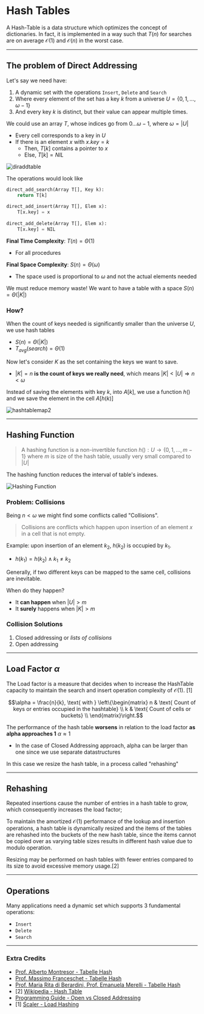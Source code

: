 # Hash Tables

A Hash-Table is a data structure which optimizes the concept of dictionaries.
In fact, it is implemented in a way such that $T(n)$ for searches are on average $\mathcal{O}(1)$ and
$\mathcal{O}(n)$ in the worst case.

---

## The problem of Direct Addressing

Let's say we need have:
1. A dynamic set with the operations `Insert`, `Delete` and `Search`
2. Where every element of the set has a key $k$ from a universe $U = \lbrace 0, 1, \ldots, \omega-1 \rbrace$
3. And every key $k$ is distinct, but their value can appear multiple times.

We could use an array $T$, whose indices go from $0 \ldots \omega-1$, where $\omega =|U|$
* Every cell corresponds to a key in $U$
* If there is an element $x$ with $x.key = k$
  * Then, $T[k]$ contains a pointer to $x$
  * Else, $T[k] = NIL$

![diraddtable](https://github.com/PayThePizzo/DataStrutucures-Algorithms/blob/main/Resources/diraddtable.png?raw=TRUE)


The operations would look like 

```python
direct_add_search(Array T[], Key k):
    return T[k]
    
direct_add_insert(Array T[], Elem x):   
    T[x.key] = x
    
direct_add_delete(Array T[], Elem x):
    T[x.key] = NIL
```

**Final Time Complexity**: $T(n) = \Theta(1)$
* For all procedures 

**Final Space Complexity**: $S(n) = \Theta(\omega)$
* The space used is proportional to $\omega$ and not the actual elements needed

We must reduce memory waste! We want to have a table with a space $S(n) = \Theta(|K|)$


### How?

When the count of keys needed is significantly smaller than the universe $U$, we use hash tables
* $S(n) = \Theta(|K|)$
* $T_{avg}(search) = \Theta(1)$

Now let's consider $K$ as the set containing the keys we want to save.
* $|K| = n$ **is the count of keys we really need**, which means $|K| < |U| \Rightarrow n < \omega$

Instead of saving the elements with key $k$, into $A[k]$, we use a function $h()$ and we save the element
in the cell $A[h(k)]$

![hashtablemap2](https://github.com/PayThePizzo/DataStrutucures-Algorithms/blob/main/Resources/hashtablemap2.png?raw=TRUE)

---

## Hashing Function 

> A hashing function is a non-invertible function $h() : U \rightarrow \lbrace 0,1, \ldots ,m-1 \rbrace$ 
> where $m$ is size of the hash table, usually very small compared to $|U|$

The hashing function reduces the interval of table's indexes.

![Hashing Function](https://github.com/PayThePizzo/DataStrutucures-Algorithms/blob/main/Resources/hashfun.png?raw=TRUE)


### Problem: Collisions
Being $n < \omega$ we might find some conflicts called "Collisions".

> Collisions are conflicts which happen upon insertion of an element $x$ in a cell that is not empty.

Example: upon insertion of an element $k_{2}$, $h(k_{2})$ is occupied by $k_{1}$.
* $h(k_{1}) = h(k_{2}) \wedge k_{1} \neq k_{2}$


Generally, if two different keys can be mapped to the same cell, collisions are inevitable.

When do they happen?
* It **can happen** when $|U| > m$
* It **surely** happens when $|K|>m$


### Collision Solutions
1. Closed addressing or _lists of collisions_
2. Open addressing

---

## Load Factor $\alpha$

The Load factor is a measure that decides when to increase the HashTable capacity 
to maintain the search and insert operation complexity of $\mathcal{O}(1)$. [1]

```math
\alpha = \frac{n}{k}, \text{ with }
\left\{\begin{matrix}
n & \text{ Count of keys or entries occupied in the hashtable} \\
k & \text{ Count of cells or buckets} \\
\end{matrix}\right.
```

The performance of the hash table **worsens** in relation to the load factor **as alpha approaches 1** $\alpha \approx 1$
* In the case of Closed Addressing approach, alpha can be larger than one since we use separate datastructures

In this case we resize the hash table, in a process called "rehashing"

---

## Rehashing

Repeated insertions cause the number of entries in a hash table to grow, which consequently increases the load factor; 

To maintain the amortized $\mathcal{O}(1)$ performance of the lookup and insertion operations, a hash table is 
dynamically resized and the items of the tables are rehashed into the buckets of the new hash table, 
since the items cannot be copied over as varying table sizes results in different hash value due to 
modulo operation.

Resizing may be performed on hash tables with fewer entries compared to its size to avoid 
excessive memory usage.[2]

---

## Operations

Many applications need a dynamic set which supports 3 fundamental operations:
* `Insert`
* `Delete` 
* `Search`

---

### Extra Credits
* [Prof. Alberto Montresor - Tabelle Hash](http://www.cs.unibo.it/~donat/07-hashing.pdf)
* [Prof. Massimo Franceschet - Tabelle Hash](https://www.sci.unich.it/~meo/didattica/courses/asdI/lucidi/hash.pdf)
* [Prof. Maria Rita di Berardini, Prof. Emanuela Merelli - Tabelle Hash](https://computerscience.unicam.it/merelli/algoritmi06/%5B04%5DTabelleHash.pdf)
* [2] [Wikipedia - Hash Table](https://it.wikipedia.org/wiki/Hash_table)
* [Programming Guide - Open vs Closed Addressing](https://programming.guide/hash-tables-open-vs-closed-addressing.html)
* [1] [Scaler - Load Hashing](https://www.scaler.com/topics/data-structures/load-factor-and-rehashing/)